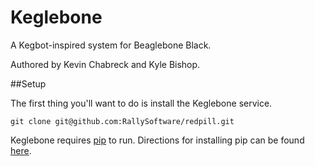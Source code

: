 Keglebone
=========

A Kegbot-inspired system for Beaglebone Black.

Authored by Kevin Chabreck and Kyle Bishop.

##Setup

The first thing you'll want to do is install the Keglebone service. 

```
git clone git@github.com:RallySoftware/redpill.git
```

Keglebone requires [pip](https://github.com/pypa/pip) to run. Directions for installing pip can be found [here](http://www.pip-installer.org/en/latest/installing.html#using-package-managers).